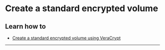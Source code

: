 # Create a standard encrypted volume

## Learn how to

- [Create a standard encrypted volume using VeraCrypt](topics/tool-5-veracrypt/1-standard-volume/3-howto-standard.md)

***